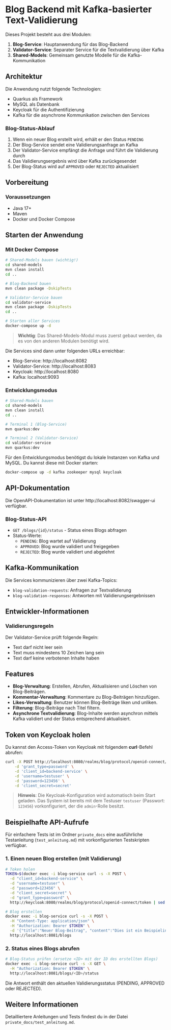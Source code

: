 # Blog Backend mit Kafka-basierter Text-Validierung

Dieses Projekt besteht aus drei Modulen:
1. **Blog-Service**: Hauptanwendung für das Blog-Backend
2. **Validator-Service**: Separater Service für die Textvalidierung über Kafka
3. **Shared-Models**: Gemeinsam genutzte Modelle für die Kafka-Kommunikation

## Architektur

Die Anwendung nutzt folgende Technologien:
- Quarkus als Framework
- MySQL als Datenbank
- Keycloak für die Authentifizierung
- Kafka für die asynchrone Kommunikation zwischen den Services

### Blog-Status-Ablauf

1. Wenn ein neuer Blog erstellt wird, erhält er den Status `PENDING`
2. Der Blog-Service sendet eine Validierungsanfrage an Kafka
3. Der Validator-Service empfängt die Anfrage und führt die Validierung durch
4. Das Validierungsergebnis wird über Kafka zurückgesendet
5. Der Blog-Status wird auf `APPROVED` oder `REJECTED` aktualisiert

## Vorbereitung

### Voraussetzungen

- Java 17+
- Maven
- Docker und Docker Compose

## Starten der Anwendung

### Mit Docker Compose

```bash
# Shared-Models bauen (wichtig!)
cd shared-models
mvn clean install
cd ..

# Blog-Backend bauen
mvn clean package -DskipTests

# Validator-Service bauen
cd validator-service
mvn clean package -DskipTests
cd ..

# Starten aller Services
docker-compose up -d
```

> **Wichtig**: Das Shared-Models-Modul muss zuerst gebaut werden, da es von den anderen Modulen benötigt wird.

Die Services sind dann unter folgenden URLs erreichbar:
- Blog-Service: http://localhost:8082
- Validator-Service: http://localhost:8083
- Keycloak: http://localhost:8080
- Kafka: localhost:9093

### Entwicklungsmodus

```bash
# Shared-Models bauen
cd shared-models
mvn clean install
cd ..

# Terminal 1 (Blog-Service)
mvn quarkus:dev

# Terminal 2 (Validator-Service)
cd validator-service
mvn quarkus:dev
```

Für den Entwicklungsmodus benötigst du lokale Instanzen von Kafka und MySQL. Du kannst diese mit Docker starten:

```bash
docker-compose up -d kafka zookeeper mysql keycloak
```

## API-Dokumentation

Die OpenAPI-Dokumentation ist unter http://localhost:8082/swagger-ui verfügbar.

### Blog-Status-API

- `GET /blogs/{id}/status` - Status eines Blogs abfragen
- Status-Werte:
  - `PENDING`: Blog wartet auf Validierung
  - `APPROVED`: Blog wurde validiert und freigegeben
  - `REJECTED`: Blog wurde validiert und abgelehnt

## Kafka-Kommunikation

Die Services kommunizieren über zwei Kafka-Topics:
- `blog-validation-requests`: Anfragen zur Textvalidierung
- `blog-validation-responses`: Antworten mit Validierungsergebnissen

## Entwickler-Informationen

### Validierungsregeln

Der Validator-Service prüft folgende Regeln:
- Text darf nicht leer sein
- Text muss mindestens 10 Zeichen lang sein
- Text darf keine verbotenen Inhalte haben

## Features

- **Blog-Verwaltung**: Erstellen, Abrufen, Aktualisieren und Löschen von Blog-Beiträgen.
- **Kommentar-Verwaltung**: Kommentare zu Blog-Beiträgen hinzufügen.
- **Likes-Verwaltung**: Benutzer können Blog-Beiträge liken und unliken.
- **Filterung**: Blog-Beiträge nach Titel filtern.
- **Asynchrone Textvalidierung**: Blog-Inhalte werden asynchron mittels Kafka validiert und der Status entsprechend aktualisiert.

## Token von Keycloak holen

Du kannst den Access-Token von Keycloak mit folgendem **curl**-Befehl abrufen:

```bash
curl -X POST http://localhost:8080/realms/blog/protocol/openid-connect/token \
    -d 'grant_type=password' \
    -d 'client_id=backend-service' \
    -d 'username=testuser' \
    -d 'password=123456' \
    -d 'client_secret=secret'
```

> **Hinweis**: Die Keycloak-Konfiguration wird automatisch beim Start geladen. Das System ist bereits mit dem Testuser `testuser` (Passwort: `123456`) vorkonfiguriert, der die `admin`-Rolle besitzt.

## Beispielhafte API-Aufrufe

Für einfachere Tests ist im Ordner `private_docs` eine ausführliche Testanleitung (`test_anleitung.md`) mit vorkonfigurierten Testskripten verfügbar.

### 1. **Einen neuen Blog erstellen** (mit Validierung)

```bash
# Token holen
TOKEN=$(docker exec -i blog-service curl -s -X POST \
  -d "client_id=backend-service" \
  -d "username=testuser" \
  -d "password=123456" \
  -d "client_secret=secret" \
  -d "grant_type=password" \
  http://keycloak:8080/realms/blog/protocol/openid-connect/token | sed -E 's/.*"access_token":"([^"]*).*/\1/')

# Blog erstellen
docker exec -i blog-service curl -s -X POST \
  -H "Content-Type: application/json" \
  -H "Authorization: Bearer $TOKEN" \
  -d '{"title":"Neuer Blog-Beitrag", "content":"Dies ist ein Beispielinhalt für einen neuen Blog-Beitrag."}' \
  http://localhost:8081/blogs
```

### 2. **Status eines Blogs abrufen**

```bash
# Blog-Status prüfen (ersetze <ID> mit der ID des erstellten Blogs)
docker exec -i blog-service curl -s -X GET \
  -H "Authorization: Bearer $TOKEN" \
  http://localhost:8081/blogs/<ID>/status
```

Die Antwort enthält den aktuellen Validierungsstatus (PENDING, APPROVED oder REJECTED).

## Weitere Informationen

Detailliertere Anleitungen und Tests findest du in der Datei `private_docs/test_anleitung.md`.